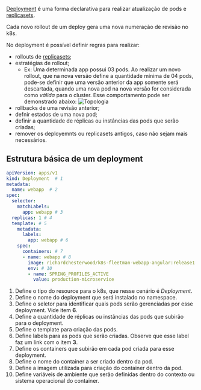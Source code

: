 [Deployment](https://kubernetes.io/docs/concepts/workloads/controllers/deployment/) é uma forma declarativa para realizar atualização de pods e [replicasets](https://kubernetes.io/docs/concepts/workloads/controllers/replicaset/).

Cada novo rollout de um deploy gera uma nova numeração de revisão no k8s.

No deployment é possível definir regras para realizar:
- rollouts de [replicasets](https://kubernetes.io/docs/concepts/workloads/controllers/replicaset/);
- estratégias de rollout;
  - Ex: Uma determinada app possui 03 pods.
    Ao realizar um novo rollout, que na nova versão define a quantidade mínima de 04 pods, pode-se definir que uma versão anterior da app somente será descartada, quando uma nova pod na nova versão for considerada como *válida* para o cluster. Esse comportamento pode ser demonstrado abaixo: 
    ![Topologia](/wandersondias/scenarios/kubernetes-part1/assets/deployment-rollout-strategy.png)
- rollbacks de uma revisão anterior;
- defnir estados de uma nova pod;
- definir a quantidade de réplicas ou instâncias das pods que serão criadas;
- remover os deployemnts ou replicasets antigos, caso não sejam mais necessários.

## Estrutura básica de um deployment

```yaml
apiVersion: apps/v1
kind: Deployment  # 1
metadata:
  name: webapp  # 2
spec:
  selector:
    matchLabels:
      app: webapp # 3
  replicas: 1 # 4
  template: # 5
    metadata:
      labels:
        app: webapp # 6
    spec:
      containers: # 7
      - name: webapp # 8
        image: richardchesterwood/k8s-fleetman-webapp-angular:release1 # 9
        env: # 10
        - name: SPRING_PROFILES_ACTIVE
          value: production-microservice
```

1. Define o tipo do resource para o k8s, que nesse cenário é *Deployment*.
2. Define o nome do deployment que será instalado no namespace.
3. Define o seletor para identificar quais pods serão gerenciadas por esse deployment. Vide item **6**.
4. Define a quantidade de réplicas ou instâncias das pods que subirão para o deployment.
5. Define o template para criação das pods.
6. Define labels para as pods que serão criadas. Observe que esse label faz um link com o item **3**.
7. Define os containers que subirão em cada pod criada para esse deployment.
8. Define o nome do container a ser criado dentro da pod.
9. Define a imagem utilizada para criação do container dentro da pod.
10. Define variáveis de ambiente que serão definidas dentro do contexto ou sistema operacional do container.
